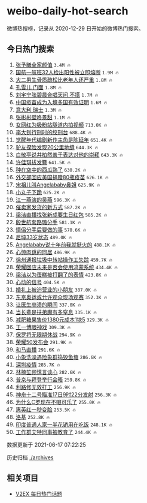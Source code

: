 # weibo-daily-hot-search

微博热搜榜，记录从 2020-12-29 日开始的微博热门搜索。

## 今日热门搜索

<!-- BEGIN -->

1. [张予曦全家颜值](https://s.weibo.com/weibo?q=%23%E5%BC%A0%E4%BA%88%E6%9B%A6%E5%85%A8%E5%AE%B6%E9%A2%9C%E5%80%BC%23&Refer=top) `3.4M 🔥`
1. [国航一航班32人检出阳性被立即熔断](https://s.weibo.com/weibo?q=%23%E5%9B%BD%E8%88%AA%E4%B8%80%E8%88%AA%E7%8F%AD32%E4%BA%BA%E6%A3%80%E5%87%BA%E9%98%B3%E6%80%A7%E8%A2%AB%E7%AB%8B%E5%8D%B3%E7%86%94%E6%96%AD%23&Refer=top) `1.9M 🔥`
1. [大二男生骨质疏松比老年人还严重](https://s.weibo.com/weibo?q=%23%E5%A4%A7%E4%BA%8C%E7%94%B7%E7%94%9F%E9%AA%A8%E8%B4%A8%E7%96%8F%E6%9D%BE%E6%AF%94%E8%80%81%E5%B9%B4%E4%BA%BA%E8%BF%98%E4%B8%A5%E9%87%8D%23&Refer=top) `1.8M 🔥`
1. [孔雪儿 门面](https://s.weibo.com/weibo?q=%E5%AD%94%E9%9B%AA%E5%84%BF%20%E9%97%A8%E9%9D%A2&Refer=top) `1.8M 🔥`
1. [刘宇宁张碧晨合唱天问 不搭](https://s.weibo.com/weibo?q=%E5%88%98%E5%AE%87%E5%AE%81%E5%BC%A0%E7%A2%A7%E6%99%A8%E5%90%88%E5%94%B1%E5%A4%A9%E9%97%AE%20%E4%B8%8D%E6%90%AD&Refer=top) `1.7M 🔥`
1. [中国疫苗成为入境多国有效证明](https://s.weibo.com/weibo?q=%23%E4%B8%AD%E5%9B%BD%E7%96%AB%E8%8B%97%E6%88%90%E4%B8%BA%E5%85%A5%E5%A2%83%E5%A4%9A%E5%9B%BD%E6%9C%89%E6%95%88%E8%AF%81%E6%98%8E%23&Refer=top) `1.6M 🔥`
1. [意大利 瑞士](https://s.weibo.com/weibo?q=%E6%84%8F%E5%A4%A7%E5%88%A9%20%E7%91%9E%E5%A3%AB&Refer=top) `1.3M 🔥`
1. [张彬彬壁咚景甜](https://s.weibo.com/weibo?q=%23%E5%BC%A0%E5%BD%AC%E5%BD%AC%E5%A3%81%E5%92%9A%E6%99%AF%E7%94%9C%23&Refer=top) `1.1M 🔥`
1. [女网红为吸粉站隧道内拍视频](https://s.weibo.com/weibo?q=%23%E5%A5%B3%E7%BD%91%E7%BA%A2%E4%B8%BA%E5%90%B8%E7%B2%89%E7%AB%99%E9%9A%A7%E9%81%93%E5%86%85%E6%8B%8D%E8%A7%86%E9%A2%91%23&Refer=top) `713.0K 🔥`
1. [李大钊行刑时的绞刑台](https://s.weibo.com/weibo?q=%23%E6%9D%8E%E5%A4%A7%E9%92%8A%E8%A1%8C%E5%88%91%E6%97%B6%E7%9A%84%E7%BB%9E%E5%88%91%E5%8F%B0%23&Refer=top) `688.4K 🔥`
1. [觉醒年代编剧新作主角是陈延年](https://s.weibo.com/weibo?q=%23%E8%A7%89%E9%86%92%E5%B9%B4%E4%BB%A3%E7%BC%96%E5%89%A7%E6%96%B0%E4%BD%9C%E4%B8%BB%E8%A7%92%E6%98%AF%E9%99%88%E5%BB%B6%E5%B9%B4%23&Refer=top) `651.4K 🔥`
1. [驴友探险发现20公里地缝](https://s.weibo.com/weibo?q=%23%E9%A9%B4%E5%8F%8B%E6%8E%A2%E9%99%A9%E5%8F%91%E7%8E%B020%E5%85%AC%E9%87%8C%E5%9C%B0%E7%BC%9D%23&Refer=top) `644.3K 🔥`
1. [白敬亭说井柏然羞于表达对他的崇拜](https://s.weibo.com/weibo?q=%23%E7%99%BD%E6%95%AC%E4%BA%AD%E8%AF%B4%E4%BA%95%E6%9F%8F%E7%84%B6%E7%BE%9E%E4%BA%8E%E8%A1%A8%E8%BE%BE%E5%AF%B9%E4%BB%96%E7%9A%84%E5%B4%87%E6%8B%9C%23&Refer=top) `643.3K 🔥`
1. [许佳琪拔发簪](https://s.weibo.com/weibo?q=%23%E8%AE%B8%E4%BD%B3%E7%90%AA%E6%8B%94%E5%8F%91%E7%B0%AA%23&Refer=top) `641.5K 🔥`
1. [种在空中的西瓜熟了](https://s.weibo.com/weibo?q=%23%E7%A7%8D%E5%9C%A8%E7%A9%BA%E4%B8%AD%E7%9A%84%E8%A5%BF%E7%93%9C%E7%86%9F%E4%BA%86%23&Refer=top) `630.2K 🔥`
1. [外交部回应美国捐赠80瓶疫苗](https://s.weibo.com/weibo?q=%23%E5%A4%96%E4%BA%A4%E9%83%A8%E5%9B%9E%E5%BA%94%E7%BE%8E%E5%9B%BD%E6%8D%90%E8%B5%A080%E7%93%B6%E7%96%AB%E8%8B%97%23&Refer=top) `626.1K 🔥`
1. [宋祖儿叫Angelababy鼻姐](https://s.weibo.com/weibo?q=%23%E5%AE%8B%E7%A5%96%E5%84%BF%E5%8F%ABAngelababy%E9%BC%BB%E5%A7%90%23&Refer=top) `625.9K 🔥`
1. [小丸子下跪](https://s.weibo.com/weibo?q=%23%E5%B0%8F%E4%B8%B8%E5%AD%90%E4%B8%8B%E8%B7%AA%23&Refer=top) `625.2K 🔥`
1. [江一燕演的吴燕](https://s.weibo.com/weibo?q=%23%E6%B1%9F%E4%B8%80%E7%87%95%E6%BC%94%E7%9A%84%E5%90%B4%E7%87%95%23&Refer=top) `596.3K 🔥`
1. [催卖家发货的新方式](https://s.weibo.com/weibo?q=%23%E5%82%AC%E5%8D%96%E5%AE%B6%E5%8F%91%E8%B4%A7%E7%9A%84%E6%96%B0%E6%96%B9%E5%BC%8F%23&Refer=top) `587.2K 🔥`
1. [梁洁直播找张新成要生日红包](https://s.weibo.com/weibo?q=%23%E6%A2%81%E6%B4%81%E7%9B%B4%E6%92%AD%E6%89%BE%E5%BC%A0%E6%96%B0%E6%88%90%E8%A6%81%E7%94%9F%E6%97%A5%E7%BA%A2%E5%8C%85%23&Refer=top) `585.2K 🔥`
1. [殷世航套路璐分手](https://s.weibo.com/weibo?q=%23%E6%AE%B7%E4%B8%96%E8%88%AA%E5%A5%97%E8%B7%AF%E7%92%90%E5%88%86%E6%89%8B%23&Refer=top) `581.1K 🔥`
1. [情侣分手后要做的事](https://s.weibo.com/weibo?q=%23%E6%83%85%E4%BE%A3%E5%88%86%E6%89%8B%E5%90%8E%E8%A6%81%E5%81%9A%E7%9A%84%E4%BA%8B%23&Refer=top) `570.6K 🔥`
1. [尼坤33岁状态](https://s.weibo.com/weibo?q=%23%E5%B0%BC%E5%9D%A433%E5%B2%81%E7%8A%B6%E6%80%81%23&Refer=top) `489.0K 🔥`
1. [Angelababy说十年前我就挺火的](https://s.weibo.com/weibo?q=%23Angelababy%E8%AF%B4%E5%8D%81%E5%B9%B4%E5%89%8D%E6%88%91%E5%B0%B1%E6%8C%BA%E7%81%AB%E7%9A%84%23&Refer=top) `488.1K 🔥`
1. [心惊肉跳的同居](https://s.weibo.com/weibo?q=%E5%BF%83%E6%83%8A%E8%82%89%E8%B7%B3%E7%9A%84%E5%90%8C%E5%B1%85&Refer=top) `486.9K 🔥`
1. [徐州通报垃圾中转站操作工失踪](https://s.weibo.com/weibo?q=%23%E5%BE%90%E5%B7%9E%E9%80%9A%E6%8A%A5%E5%9E%83%E5%9C%BE%E4%B8%AD%E8%BD%AC%E7%AB%99%E6%93%8D%E4%BD%9C%E5%B7%A5%E5%A4%B1%E8%B8%AA%23&Refer=top) `459.7K 🔥`
1. [荣耀回应未来是否会使用鸿蒙系统](https://s.weibo.com/weibo?q=%23%E8%8D%A3%E8%80%80%E5%9B%9E%E5%BA%94%E6%9C%AA%E6%9D%A5%E6%98%AF%E5%90%A6%E4%BC%9A%E4%BD%BF%E7%94%A8%E9%B8%BF%E8%92%99%E7%B3%BB%E7%BB%9F%23&Refer=top) `434.4K 🔥`
1. [梁洁以为蛋糕被打翻了的表情](https://s.weibo.com/weibo?q=%23%E6%A2%81%E6%B4%81%E4%BB%A5%E4%B8%BA%E8%9B%8B%E7%B3%95%E8%A2%AB%E6%89%93%E7%BF%BB%E4%BA%86%E7%9A%84%E8%A1%A8%E6%83%85%23&Refer=top) `423.8K 🔥`
1. [心动的信号](https://s.weibo.com/weibo?q=%E5%BF%83%E5%8A%A8%E7%9A%84%E4%BF%A1%E5%8F%B7&Refer=top) `404.5K 🔥`
1. [婚礼上被迫营业的小朋友](https://s.weibo.com/weibo?q=%23%E5%A9%9A%E7%A4%BC%E4%B8%8A%E8%A2%AB%E8%BF%AB%E8%90%A5%E4%B8%9A%E7%9A%84%E5%B0%8F%E6%9C%8B%E5%8F%8B%23&Refer=top) `387.0K 🔥`
1. [东京奥运或允许观众现场观赛](https://s.weibo.com/weibo?q=%23%E4%B8%9C%E4%BA%AC%E5%A5%A5%E8%BF%90%E6%88%96%E5%85%81%E8%AE%B8%E8%A7%82%E4%BC%97%E7%8E%B0%E5%9C%BA%E8%A7%82%E8%B5%9B%23&Refer=top) `352.3K 🔥`
1. [让医生崩溃的瞬间](https://s.weibo.com/weibo?q=%23%E8%AE%A9%E5%8C%BB%E7%94%9F%E5%B4%A9%E6%BA%83%E7%9A%84%E7%9E%AC%E9%97%B4%23&Refer=top) `337.0K 🔥`
1. [当长辈是扶弟魔有多窒息](https://s.weibo.com/weibo?q=%23%E5%BD%93%E9%95%BF%E8%BE%88%E6%98%AF%E6%89%B6%E5%BC%9F%E9%AD%94%E6%9C%89%E5%A4%9A%E7%AA%92%E6%81%AF%23&Refer=top) `335.1K 🔥`
1. [减肥糖果售价1380元成本1块5](https://s.weibo.com/weibo?q=%23%E5%87%8F%E8%82%A5%E7%B3%96%E6%9E%9C%E5%94%AE%E4%BB%B71380%E5%85%83%E6%88%90%E6%9C%AC1%E5%9D%975%23&Refer=top) `329.3K 🔥`
1. [王一博眼神戏](https://s.weibo.com/weibo?q=%23%E7%8E%8B%E4%B8%80%E5%8D%9A%E7%9C%BC%E7%A5%9E%E6%88%8F%23&Refer=top) `309.3K 🔥`
1. [保罗将无限期休战](https://s.weibo.com/weibo?q=%E4%BF%9D%E7%BD%97%E5%B0%86%E6%97%A0%E9%99%90%E6%9C%9F%E4%BC%91%E6%88%98&Refer=top) `294.9K 🔥`
1. [荣耀50发布会](https://s.weibo.com/weibo?q=%23%E8%8D%A3%E8%80%8050%E5%8F%91%E5%B8%83%E4%BC%9A%23&Refer=top) `291.9K 🔥`
1. [和马直播](https://s.weibo.com/weibo?q=%23%E5%92%8C%E9%A9%AC%E7%9B%B4%E6%92%AD%23&Refer=top) `291.6K 🔥`
1. [小象洗澡遇险象群捣毁鱼塘](https://s.weibo.com/weibo?q=%23%E5%B0%8F%E8%B1%A1%E6%B4%97%E6%BE%A1%E9%81%87%E9%99%A9%E8%B1%A1%E7%BE%A4%E6%8D%A3%E6%AF%81%E9%B1%BC%E5%A1%98%23&Refer=top) `286.6K 🔥`
1. [深圳疫情](https://s.weibo.com/weibo?q=%E6%B7%B1%E5%9C%B3%E7%96%AB%E6%83%85&Refer=top) `285.7K 🔥`
1. [林楠笙顾慎言谈心](https://s.weibo.com/weibo?q=%23%E6%9E%97%E6%A5%A0%E7%AC%99%E9%A1%BE%E6%85%8E%E8%A8%80%E8%B0%88%E5%BF%83%23&Refer=top) `282.6K 🔥`
1. [普京与拜登举行会晤](https://s.weibo.com/weibo?q=%23%E6%99%AE%E4%BA%AC%E4%B8%8E%E6%8B%9C%E7%99%BB%E4%B8%BE%E8%A1%8C%E4%BC%9A%E6%99%A4%23&Refer=top) `259.8K 🔥`
1. [利路修无效打工](https://s.weibo.com/weibo?q=%23%E5%88%A9%E8%B7%AF%E4%BF%AE%E6%97%A0%E6%95%88%E6%89%93%E5%B7%A5%23&Refer=top) `256.9K 🔥`
1. [神舟十二号瞄准17日9时22分发射](https://s.weibo.com/weibo?q=%23%E7%A5%9E%E8%88%9F%E5%8D%81%E4%BA%8C%E5%8F%B7%E7%9E%84%E5%87%8617%E6%97%A59%E6%97%B622%E5%88%86%E5%8F%91%E5%B0%84%23&Refer=top) `256.3K 🔥`
1. [为什么C罗现在不喝可乐了](https://s.weibo.com/weibo?q=%23%E4%B8%BA%E4%BB%80%E4%B9%88C%E7%BD%97%E7%8E%B0%E5%9C%A8%E4%B8%8D%E5%96%9D%E5%8F%AF%E4%B9%90%E4%BA%86%23&Refer=top) `255.0K 🔥`
1. [惠英红一秒变脸](https://s.weibo.com/weibo?q=%23%E6%83%A0%E8%8B%B1%E7%BA%A2%E4%B8%80%E7%A7%92%E5%8F%98%E8%84%B8%23&Refer=top) `253.5K 🔥`
1. [洛基](https://s.weibo.com/weibo?q=%E6%B4%9B%E5%9F%BA&Refer=top) `252.8K 🔥`
1. [印度普通人家一半花销用在吃饭](https://s.weibo.com/weibo?q=%23%E5%8D%B0%E5%BA%A6%E6%99%AE%E9%80%9A%E4%BA%BA%E5%AE%B6%E4%B8%80%E5%8D%8A%E8%8A%B1%E9%94%80%E7%94%A8%E5%9C%A8%E5%90%83%E9%A5%AD%23&Refer=top) `248.1K 🔥`
1. [工作群艾特同事被教育了](https://s.weibo.com/weibo?q=%23%E5%B7%A5%E4%BD%9C%E7%BE%A4%E8%89%BE%E7%89%B9%E5%90%8C%E4%BA%8B%E8%A2%AB%E6%95%99%E8%82%B2%E4%BA%86%23&Refer=top) `244.4K 🔥`

数据更新于 2021-06-17 07:22:25

<!-- END -->

历史归档 [./archives](./archives)

## 相关项目

- [V2EX 每日热门话题](https://github.com/boojack/v2ex-daily-hot-topic)
